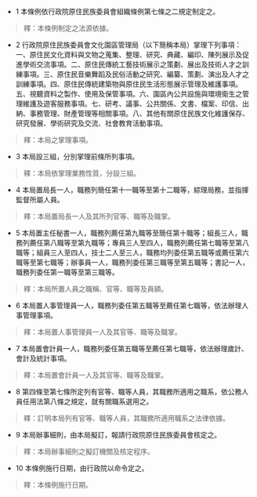 * 1 本條例依行政院原住民族委員會組織條例第七條之二規定制定之。

> 釋：本條例制定之法源依據。

* 2 行政院原住民族委員會文化園區管理局（以下簡稱本局）掌理下列事項：一、原住民文化資料與文物之蒐集、整理、研究、典藏、編印、陳列展示及促進學術交流事項。二、原住民傳統工藝技術展示之策劃、展出及技術人才之訓練事項。三、原住民音樂舞蹈及民俗活動之研究、編纂、策劃、演出及人才之訓練事項。四、原住民傳統建築物與原住民生活形態展示管理及維護事項。五、視聽資料之製作、使用及保管事項。六、園區內公共設施與環境衛生之管理維護及遊客服務事項。七、研考、議事、公共關係、文書、檔案、印信、出納、事務管理、財產管理等相關事項。八、其他有關原住民族文化維護保存、研究發展、學術研究及交流、社會教育活動事項。

> 釋：本局之掌理事項。

* 3 本局設三組，分別掌理前條所列事項。

> 釋：本局依掌理業務性質，分設三組。

* 4 本局置局長一人，職務列簡任第十一職等至第十二職等，綜理局務，並指揮監督所屬人員。

> 釋：本局置局長一人及其所列官等、職等及職掌。

* 5 本局置主任秘書一人，職務列薦任第九職等至簡任第十職等；組長三人，職務列薦任第八職等至第九職等；專員三人至四人，職務列薦任第七職等至第八職等；組員三人至四人，技士二人至三人，職務均列委任第五職等或薦任第六職等至第七職等；辦事員一人，職務列委任第三職等至第五職等；書記一人，職務列委任第一職等至第三職等。

> 釋：本局所置人員之職稱、官等、職等及員額。

* 6 本局置人事管理員一人，職務列委任第五職等至薦任第七職等，依法辦理人事管理事項。

> 釋：本局置人事管理員一人及其官等、職等及職掌。

* 7 本局置會計員一人，職務列委任第五職等至薦任第七職等，依法辦理歲計、會計及統計事項。

> 釋：本局置會計員一人及其官等、職等及職掌。

* 8 第四條至第七條所定列有官等、職等人員，其職務所適用之職系，依公務人員任用法第八條之規定，就有關職系選用之。

> 釋：訂明本局列有官等、職等人員，其職務所適用職系之法律依據。

* 9 本局辦事細則，由本局擬訂，報請行政院原住民族委員會核定之。

> 釋：本局辦事細則之擬訂機關及核定程序。

* 10 本條例施行日期，由行政院以命令定之。

> 釋：本條例施行日期。

